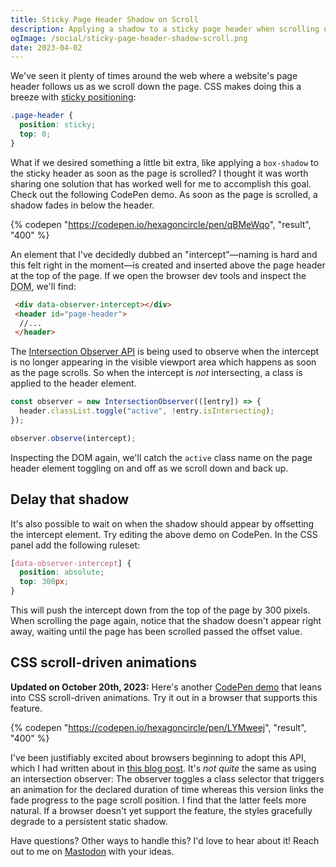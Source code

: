 ```yaml
---
title: Sticky Page Header Shadow on Scroll
description: Applying a shadow to a sticky page header when scrolling using the Intersection Observer API.
ogImage: /social/sticky-page-header-shadow-scroll.png
date: 2023-04-02
---
```


We've seen it plenty of times around the web where a website's page header follows us as we scroll down the page. CSS makes doing this a breeze with [sticky positioning](https://developer.mozilla.org/en-US/docs/Web/CSS/position#sticky_positioning):

```css
.page-header {
  position: sticky;
  top: 0;
}
```

What if we desired something a little bit extra, like applying a `box-shadow` to the sticky header as soon as the page is scrolled? I thought it was worth sharing one solution that has worked well for me to accomplish this goal. Check out the following CodePen demo. As soon as the page is scrolled, a shadow fades in below the header.

{% codepen "https://codepen.io/hexagoncircle/pen/qBMeWqo", "result", "400" %}

An element that I've decidedly dubbed an "intercept"—naming is hard and this felt right in the moment—is created and inserted above the page header at the top of the page. If we open the browser dev tools and inspect the <abbr title="Document Object Model">DOM</abbr>, we'll find:

```html
 <div data-observer-intercept></div>
 <header id="page-header">
  //...
 </header>
 ```

The [Intersection Observer API](https://developer.mozilla.org/en-US/docs/Web/API/Intersection_Observer_API) is being used to observe when the intercept is no longer appearing in the visible viewport area which happens as soon as the page scrolls. So when the intercept is _not_ intersecting, a class is applied to the header element.

```js
const observer = new IntersectionObserver(([entry]) => {
  header.classList.toggle("active", !entry.isIntersecting);
});

observer.observe(intercept);
```

Inspecting the DOM again, we'll catch the `active` class name on the page header element toggling on and off as we scroll down and back up.

## Delay that shadow

It's also possible to wait on when the shadow should appear by offsetting the intercept element. Try editing the above demo on CodePen. In the CSS panel add the following ruleset:

```css
[data-observer-intercept] {
  position: absolute;
  top: 300px;
}
```

This will push the intercept down from the top of the page by 300 pixels. When scrolling the page again, notice that the shadow doesn't appear right away, waiting until the page has been scrolled passed the offset value.

## CSS scroll-driven animations

**Updated on October 20th, 2023:** Here's another [CodePen demo](https://codepen.io/hexagoncircle/pen/LYMweej) that leans into CSS scroll-driven animations. Try it out in a browser that supports this feature.

{% codepen "https://codepen.io/hexagoncircle/pen/LYMweej", "result", "400" %}

I've been justifiably excited about browsers beginning to adopt this API, which I had written about in [this blog post](/blog/scroll-driven-animations/). It's _not quite_ the same as using an intersection observer: The observer toggles a class selector that triggers an animation for the declared duration of time whereas this version links the fade progress to the page scroll position. I find that the latter feels more natural. If a browser doesn't yet support the feature, the styles gracefully degrade to a persistent static shadow.

Have questions? Other ways to handle this? I'd love to hear about it! Reach out to me on [Mastodon](https://fosstodon.org/@hexagoncircle) with your ideas.